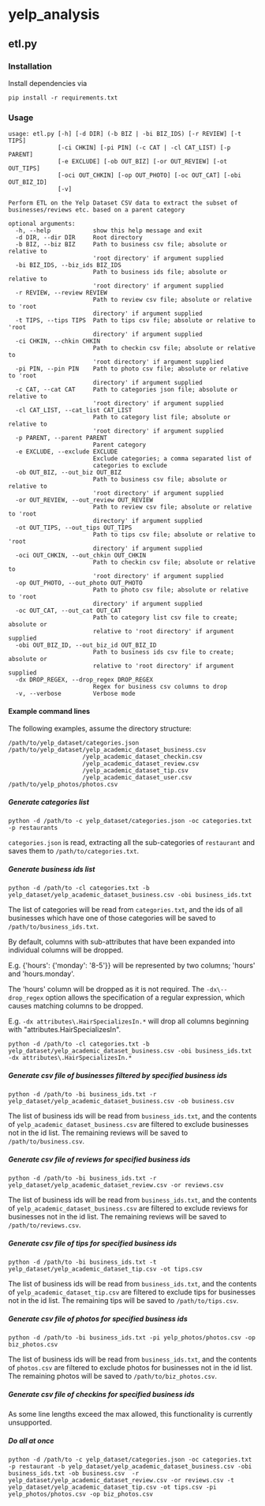 # yelp_analysis

## etl.py
### Installation
Install dependencies via

    pip install -r requirements.txt
    
### Usage
    usage: etl.py [-h] [-d DIR] (-b BIZ | -bi BIZ_IDS) [-r REVIEW] [-t TIPS]
                  [-ci CHKIN] [-pi PIN] (-c CAT | -cl CAT_LIST) [-p PARENT]
                  [-e EXCLUDE] [-ob OUT_BIZ] [-or OUT_REVIEW] [-ot OUT_TIPS]
                  [-oci OUT_CHKIN] [-op OUT_PHOTO] [-oc OUT_CAT] [-obi OUT_BIZ_ID]
                  [-v]
    
    Perform ETL on the Yelp Dataset CSV data to extract the subset of
    businesses/reviews etc. based on a parent category
    
    optional arguments:
      -h, --help            show this help message and exit
      -d DIR, --dir DIR     Root directory
      -b BIZ, --biz BIZ     Path to business csv file; absolute or relative to
                            'root directory' if argument supplied
      -bi BIZ_IDS, --biz_ids BIZ_IDS
                            Path to business ids file; absolute or relative to
                            'root directory' if argument supplied
      -r REVIEW, --review REVIEW
                            Path to review csv file; absolute or relative to 'root
                            directory' if argument supplied
      -t TIPS, --tips TIPS  Path to tips csv file; absolute or relative to 'root
                            directory' if argument supplied
      -ci CHKIN, --chkin CHKIN
                            Path to checkin csv file; absolute or relative to
                            'root directory' if argument supplied
      -pi PIN, --pin PIN    Path to photo csv file; absolute or relative to 'root
                            directory' if argument supplied
      -c CAT, --cat CAT     Path to categories json file; absolute or relative to
                            'root directory' if argument supplied
      -cl CAT_LIST, --cat_list CAT_LIST
                            Path to category list file; absolute or relative to
                            'root directory' if argument supplied
      -p PARENT, --parent PARENT
                            Parent category
      -e EXCLUDE, --exclude EXCLUDE
                            Exclude categories; a comma separated list of
                            categories to exclude
      -ob OUT_BIZ, --out_biz OUT_BIZ
                            Path to business csv file; absolute or relative to
                            'root directory' if argument supplied
      -or OUT_REVIEW, --out_review OUT_REVIEW
                            Path to review csv file; absolute or relative to 'root
                            directory' if argument supplied
      -ot OUT_TIPS, --out_tips OUT_TIPS
                            Path to tips csv file; absolute or relative to 'root
                            directory' if argument supplied
      -oci OUT_CHKIN, --out_chkin OUT_CHKIN
                            Path to checkin csv file; absolute or relative to
                            'root directory' if argument supplied
      -op OUT_PHOTO, --out_photo OUT_PHOTO
                            Path to photo csv file; absolute or relative to 'root
                            directory' if argument supplied
      -oc OUT_CAT, --out_cat OUT_CAT
                            Path to category list csv file to create; absolute or
                            relative to 'root directory' if argument supplied
      -obi OUT_BIZ_ID, --out_biz_id OUT_BIZ_ID
                            Path to business ids csv file to create; absolute or
                            relative to 'root directory' if argument supplied
      -dx DROP_REGEX, --drop_regex DROP_REGEX
                            Regex for business csv columns to drop
      -v, --verbose         Verbose mode


#### Example command lines

The following examples, assume the directory structure:

    /path/to/yelp_dataset/categories.json
    /path/to/yelp_dataset/yelp_academic_dataset_business.csv
                         /yelp_academic_dataset_checkin.csv
                         /yelp_academic_dataset_review.csv
                         /yelp_academic_dataset_tip.csv
                         /yelp_academic_dataset_user.csv
    /path/to/yelp_photos/photos.csv

##### Generate categories list

    python -d /path/to -c yelp_dataset/categories.json -oc categories.txt -p restaurants

`categories.json` is read, extracting all the sub-categories of `restaurant` and saves them to `/path/to/categories.txt`. 

##### Generate business ids list

    python -d /path/to -cl categories.txt -b yelp_dataset/yelp_academic_dataset_business.csv -obi business_ids.txt

The list of categories will be read from `categories.txt`, and the ids of all businesses which have one of those categories will be saved to `/path/to/business_ids.txt`.

By default, columns with sub-attributes that have been expanded into individual columns will be dropped.

E.g. {'hours': {'monday': '8-5'}} will be represented by two columns; 'hours' and 'hours.monday'. 

The 'hours' column will be dropped as it is not required.
The `-dx\--drop_regex` option allows the specification of a regular expression, which causes matching columns to be dropped.

E.g. `-dx attributes\.HairSpecializesIn.*` will drop all columns beginning with "attributes.HairSpecializesIn". 

    python -d /path/to -cl categories.txt -b yelp_dataset/yelp_academic_dataset_business.csv -obi business_ids.txt -dx attributes\.HairSpecializesIn.*

##### Generate csv file of businesses filtered by specified business ids 

    python -d /path/to -bi business_ids.txt -r yelp_dataset/yelp_academic_dataset_business.csv -ob business.csv

The list of business ids will be read from `business_ids.txt`, and the contents of `yelp_academic_dataset_business.csv` are filtered to exclude businesses not in the id list. The remaining reviews will be saved to `/path/to/business.csv`.

##### Generate csv file of reviews for specified business ids 

    python -d /path/to -bi business_ids.txt -r yelp_dataset/yelp_academic_dataset_review.csv -or reviews.csv

The list of business ids will be read from `business_ids.txt`, and the contents of `yelp_academic_dataset_business.csv` are filtered to exclude reviews for businesses not in the id list. The remaining reviews will be saved to `/path/to/reviews.csv`.

##### Generate csv file of tips for specified business ids 

    python -d /path/to -bi business_ids.txt -t yelp_dataset/yelp_academic_dataset_tip.csv -ot tips.csv

The list of business ids will be read from `business_ids.txt`, and the contents of `yelp_academic_dataset_tip.csv` are filtered to exclude tips for businesses not in the id list. The remaining tips will be saved to `/path/to/tips.csv`.

##### Generate csv file of photos for specified business ids 

    python -d /path/to -bi business_ids.txt -pi yelp_photos/photos.csv -op biz_photos.csv

The list of business ids will be read from `business_ids.txt`, and the contents of `photos.csv` are filtered to exclude photos for businesses not in the id list. The remaining photos will be saved to `/path/to/biz_photos.csv`.

##### Generate csv file of checkins for specified business ids

As some line lengths exceed the max allowed, this functionality is currently unsupported. 

##### Do all at once

    python -d /path/to -c yelp_dataset/categories.json -oc categories.txt -p restaurant -b yelp_dataset/yelp_academic_dataset_business.csv -obi business_ids.txt -ob business.csv  -r yelp_dataset/yelp_academic_dataset_review.csv -or reviews.csv -t yelp_dataset/yelp_academic_dataset_tip.csv -ot tips.csv -pi yelp_photos/photos.csv -op biz_photos.csv



  